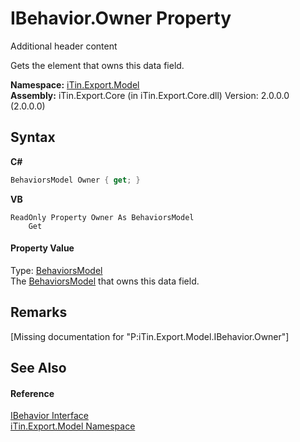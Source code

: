 # IBehavior.Owner Property 
Additional header content 

Gets the element that owns this data field.

**Namespace:**&nbsp;<a href="N_iTin_Export_Model">iTin.Export.Model</a><br />**Assembly:**&nbsp;iTin.Export.Core (in iTin.Export.Core.dll) Version: 2.0.0.0 (2.0.0.0)

## Syntax

**C#**<br />
``` C#
BehaviorsModel Owner { get; }
```

**VB**<br />
``` VB
ReadOnly Property Owner As BehaviorsModel
	Get
```


#### Property Value
Type: <a href="T_iTin_Export_Model_BehaviorsModel">BehaviorsModel</a><br />The <a href="T_iTin_Export_Model_BehaviorsModel">BehaviorsModel</a> that owns this data field.

## Remarks
\[Missing <remarks> documentation for "P:iTin.Export.Model.IBehavior.Owner"\]

## See Also


#### Reference
<a href="T_iTin_Export_Model_IBehavior">IBehavior Interface</a><br /><a href="N_iTin_Export_Model">iTin.Export.Model Namespace</a><br />